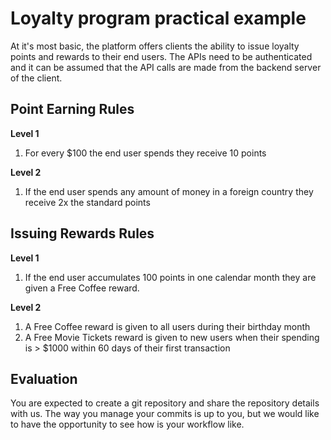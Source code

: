 # Loyalty program practical example

At it's most basic, the platform offers clients the ability to issue loyalty points and rewards to their end users.
The APIs need to be authenticated and it can be assumed that the API calls are made from the backend server of the client.

## Point Earning Rules

**Level 1**

1. For every $100 the end user spends they receive 10 points

**Level 2**

1. If the end user spends any amount of money in a foreign country they receive 2x the standard points

## Issuing Rewards Rules

**Level 1**

1. If the end user accumulates 100 points in one calendar month they are given a Free Coffee reward.

**Level 2**

1. A Free Coffee reward is given to all users during their birthday month
2. A Free Movie Tickets reward is given to new users when their spending is > $1000 within 60 days of their first transaction

## Evaluation

You are expected to create a git repository and share the repository details with us.
The way you manage your commits is up to you, but we would like to have the opportunity to see how is
your workflow like.

